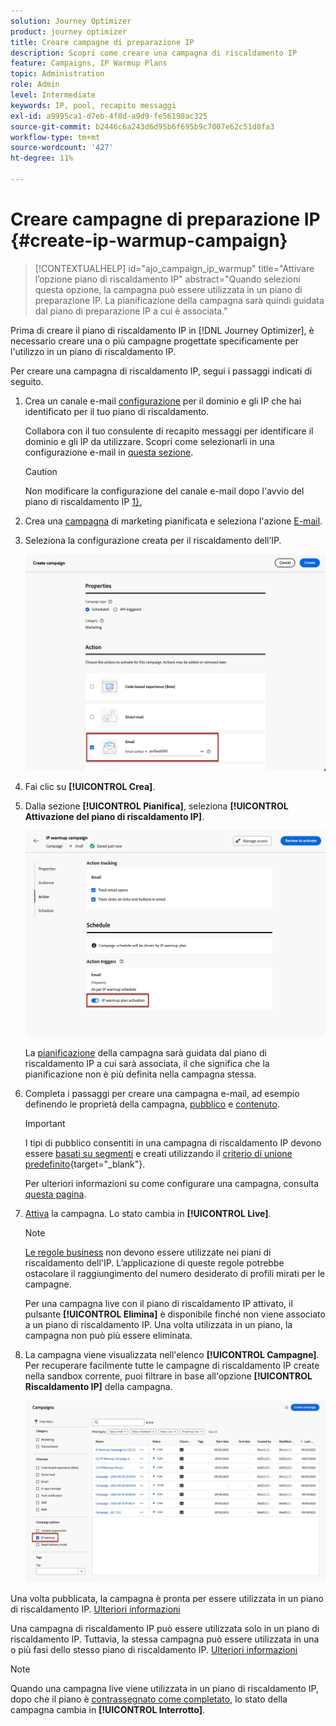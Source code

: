 ```yaml
---
solution: Journey Optimizer
product: journey optimizer
title: Creare campagne di preparazione IP
description: Scopri come creare una campagna di riscaldamento IP
feature: Campaigns, IP Warmup Plans
topic: Administration
role: Admin
level: Intermediate
keywords: IP, pool, recapito messaggi
exl-id: a9995ca1-d7eb-4f8d-a9d9-fe56198ac325
source-git-commit: b2446c6a243d6d95b6f695b9c7007e62c51d8fa3
workflow-type: tm+mt
source-wordcount: '427'
ht-degree: 11%

---
```


# Creare campagne di preparazione IP {#create-ip-warmup-campaign}

>[!CONTEXTUALHELP]
>id="ajo_campaign_ip_warmup"
>title="Attivare l’opzione piano di riscaldamento IP"
>abstract="Quando selezioni questa opzione, la campagna può essere utilizzata in un piano di preparazione IP. La pianificazione della campagna sarà quindi guidata dal piano di preparazione IP a cui è associata."

Prima di creare il piano di riscaldamento IP in [!DNL Journey Optimizer], è necessario creare una o più campagne progettate specificamente per l&#39;utilizzo in un piano di riscaldamento IP<!--through a dedicated option-->.

Per creare una campagna di riscaldamento IP, segui i passaggi indicati di seguito.

1. Crea un canale e-mail [configurazione](channel-surfaces.md) per il dominio e gli IP che hai identificato per il tuo piano di riscaldamento.

   Collabora con il tuo consulente di recapito messaggi per identificare il dominio e gli IP da utilizzare. Scopri come selezionarli in una configurazione e-mail in [questa sezione](../email/email-settings.md#subdomains-and-ip-pools).

   >[!CAUTION]
   >
   >Non modificare la configurazione del canale e-mail dopo l&#39;avvio del piano di riscaldamento IP [1&rbrace;.](ip-warmup-execution.md)

1. Crea una [campagna](../campaigns/create-campaign.md) di marketing pianificata e seleziona l&#39;azione [E-mail](../email/create-email.md#create-email-journey-campaign).

   <!--Select the Marketing category. The IP warmup plan activation option is only available for  marketing-type campaigns.-->

1. Seleziona la configurazione creata per il riscaldamento dell’IP.

   ![](assets/ip-warmup-campaign-surface.png)

   <!--You must use the same configuration as the one that will be used for the asociated IP warmup plan. [Learn how to create an IP warmup plan](#create-ip-warmup-plan)-->

1. Fai clic su **[!UICONTROL Crea]**.

1. Dalla sezione **[!UICONTROL Pianifica]**, seleziona **[!UICONTROL Attivazione del piano di riscaldamento IP]**.

   ![](assets/ip-warmup-campaign-plan-activation.png)

   La [pianificazione](../campaigns/create-campaign.md#schedule) della campagna sarà guidata dal piano di riscaldamento IP a cui sarà associata, il che significa che la pianificazione non è più definita nella campagna stessa.

1. Completa i passaggi per creare una campagna e-mail, ad esempio definendo le proprietà della campagna, [pubblico](../audience/about-audiences.md)<!--best practices for IP warmup in terms of audience?--> e [contenuto](../email/get-started-email-design.md#key-steps).

   >[!IMPORTANT]
   >
   >I tipi di pubblico consentiti in una campagna di riscaldamento IP devono essere [basati su segmenti](../audience/creating-a-segment-definition.md) e creati utilizzando il [criterio di unione predefinito](https://experienceleague.adobe.com/it/docs/experience-platform/profile/merge-policies/overview#default-merge-policy){target="_blank"}.

   Per ulteriori informazioni su come configurare una campagna, consulta [questa pagina](../campaigns/get-started-with-campaigns.md).

1. [Attiva](../campaigns/review-activate-campaign.md) la campagna. Lo stato cambia in **[!UICONTROL Live]**.

   >[!NOTE]
   >
   >[Le regole business](../configuration/rule-sets.md#apply-frequency-rule) non devono essere utilizzate nei piani di riscaldamento dell&#39;IP. L’applicazione di queste regole potrebbe ostacolare il raggiungimento del numero desiderato di profili mirati per le campagne.

   Per una campagna live con il piano di riscaldamento IP attivato, il pulsante **[!UICONTROL Elimina]** è disponibile finché non viene associato a un piano di riscaldamento IP. Una volta utilizzata in un piano, la campagna non può più essere eliminata.

1. La campagna viene visualizzata nell&#39;elenco **[!UICONTROL Campagne]**. Per recuperare facilmente tutte le campagne di riscaldamento IP create nella sandbox corrente, puoi filtrare in base all&#39;opzione **[!UICONTROL Riscaldamento IP]** della campagna.

   ![](assets/ip-warmup-campaign-filter.png)

Una volta pubblicata, la campagna è pronta per essere utilizzata in un piano di riscaldamento IP. [Ulteriori informazioni](ip-warmup-plan.md)

Una campagna di riscaldamento IP può essere utilizzata solo in un piano di riscaldamento IP. Tuttavia, la stessa campagna può essere utilizzata in una o più fasi dello stesso piano di riscaldamento IP. [Ulteriori informazioni](ip-warmup-plan.md#define-phases)

>[!NOTE]
>
>Quando una campagna live viene utilizzata in un piano di riscaldamento IP, dopo che il piano è [contrassegnato come completato](ip-warmup-execution.md#mark-as-completed), lo stato della campagna cambia in **[!UICONTROL Interrotto]**.


